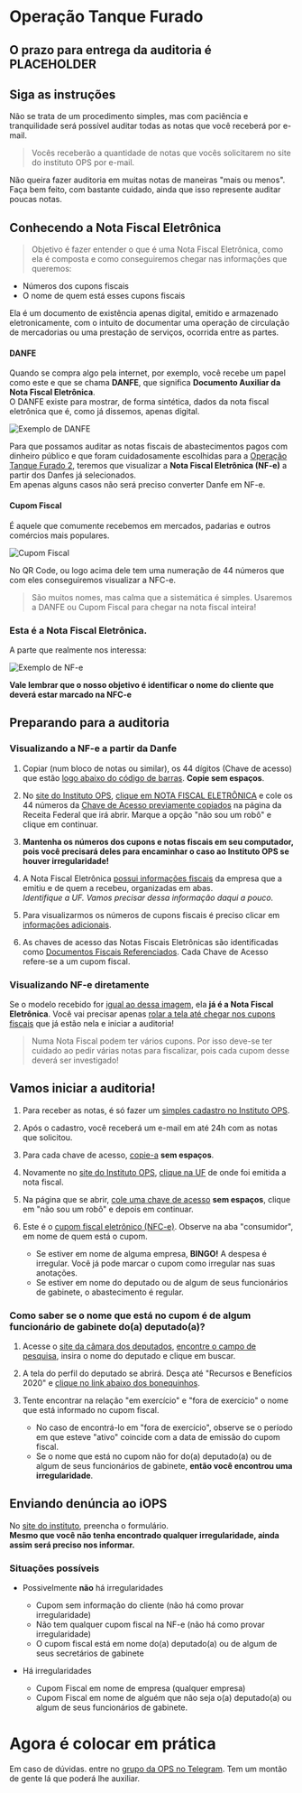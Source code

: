 # Operação Tanque Furado

## O prazo para entrega da auditoria é PLACEHOLDER

## Siga as instruções
Não se trata de um procedimento simples, mas com paciência e tranquilidade será possível auditar todas as notas que você receberá por e-mail.

> Vocês receberão a quantidade de notas que vocês solicitarem no site do instituto OPS por e-mail.

Não queira fazer auditoria em muitas notas de maneiras "mais ou menos". Faça bem feito, com bastante cuidado, ainda que isso represente auditar poucas notas.

## Conhecendo a Nota Fiscal Eletrônica
> Objetivo é fazer entender o que é uma Nota Fiscal Eletrônica, como ela é composta e como conseguiremos chegar nas informações que queremos:
- Números dos cupons fiscais
- O nome de quem está esses cupons fiscais

Ela é um documento de existência apenas digital, emitido e armazenado eletronicamente, com o intuito de documentar uma operação de circulação de mercadorias ou uma prestação de serviços, ocorrida entre as partes.

#### DANFE
Quando se compra algo pela internet, por exemplo, você recebe um papel como este e que se chama **DANFE**, que significa **Documento Auxiliar da Nota Fiscal Eletrônica**.  
O DANFE existe para mostrar, de forma sintética, dados da nota fiscal eletrônica que é, como já dissemos, apenas digital.

![Exemplo de DANFE](imagens/danfe.jpg "Exemplo de DANFE")

Para que possamos auditar as notas fiscais de abastecimentos pagos com dinheiro público e que foram cuidadosamente escolhidas para a [Operação Tanque Furado 2](https://www.youtube.com/playlist?list=PLEcPUxZXprcohbVBBP4k-R-Z9FYhq6xIQ "Playlist no Youtube da Operação Tanque Furado"), teremos que visualizar a **Nota Fiscal Eletrônica (NF-e)** a partir dos Danfes já selecionados.  
Em apenas alguns casos não será preciso converter Danfe em NF-e.

#### Cupom Fiscal

É aquele que comumente recebemos em mercados, padarias e outros comércios mais populares.

![Cupom Fiscal](imagens/cupomFiscal.jpg "Exemplo de Cupom Fiscal")

No QR Code, ou logo acima dele tem uma numeração de 44 números que com eles conseguiremos visualizar a NFC-e.

> São muitos nomes, mas calma que a sistemática é simples. Usaremos a DANFE ou Cupom Fiscal para chegar na nota fiscal inteira!

### Esta é a Nota Fiscal Eletrônica.

A parte que realmente nos interessa:

![Exemplo de NF-e](imagens/nf-e.jpg "Exemplo de NF-e")

**Vale lembrar que o nosso objetivo é identificar o nome do cliente que deverá estar marcado na NFC-e**

## Preparando para a auditoria

### Visualizando a NF-e a partir da Danfe

1. Copiar (num bloco de notas ou similar), os 44 dígitos (Chave de acesso) que estão [logo abaixo do código de barras](imagens/danfePasso1.jpg "Destaque para a chave de acesso"). **Copie sem espaços**.

2. No [site do Instituto OPS](https://institutoops.org.br/consulta-nfe/), [clique em NOTA FISCAL ELETRÔNICA](imagens/danfeSiteOps.jpg "Imagem do site do Instituto OPS") e cole os 44 números da [Chave de Acesso previamente copiados](imagens/danfePasso2.jpg "Ilustração das instruções") na página da Receita Federal que irá abrir. Marque a opção "não sou um robô" e clique em continuar.

3. **Mantenha os números dos cupons e notas fiscais em seu computador, pois você precisará deles para encaminhar o caso ao Instituto OPS se houver irregularidade!**

4. A Nota Fiscal Eletrônica [possui informações fiscais](imagens/danfePasso3.jpg "Ilustração das informações necessárias") da empresa que a emitiu e de quem a recebeu, organizadas em abas.  
_Identifique a UF. Vamos precisar dessa informação daqui a pouco._

5. Para visualizarmos os números de cupons fiscais é preciso clicar em [informações adicionais](imagens/danfePasso4.jpg "Localização do botão informações adicionais").

6. As chaves de acesso das Notas Fiscais Eletrônicas são identificadas como [Documentos Fiscais Referenciados](imagens/danfePasso5.jpg "Localização dos documentos fiscais referenciados"). Cada Chave de Acesso refere-se a um cupom fiscal.

### Visualizando NF-e diretamente

Se o modelo recebido for [igual ao dessa imagem](imagens/nfe1.jpg "Modelo nota fiscal eletrônica"), ela **já é a Nota Fiscal Eletrônica**. Você vai precisar apenas [rolar a tela até chegar nos cupons fiscais](imagens/nfe2.jpg "Exemplo de chaves de acesso") que já estão nela e iniciar a auditoria!

> Numa Nota Fiscal podem ter vários cupons. Por isso deve-se ter cuidado ao pedir várias notas para fiscalizar, pois cada cupom desse deverá ser investigado!

## Vamos iniciar a auditoria!

1. Para receber as notas, é só fazer um [simples cadastro no Instituto OPS](https://forms.gle/ANjscV4zNVDGwDc79 "Link para o formulário de inscrição").

2. Após o cadastro, você receberá um e-mail em até 24h com as notas que solicitou.

3. Para cada chave de acesso, [copie-a](imagens/auditoria1.jpg "Início da auditoria") **sem espaços**.

4. Novamente no [site do Instituto OPS](https://institutoops.org.br/consulta-nfe/), [clique na UF](imagens/auditoria2.jpg "Ilustração do site da OPS") de onde foi emitida a nota fiscal.

5. Na página que se abrir, [cole uma chave de acesso](imagens/auditoria3.jpg "Ilustração de onde colar a chave de acesso") **sem espaços**, clique em "não sou um robô" e depois em continuar.

6. Este é o [cupom fiscal eletrônico (NFC-e)](imagens/auditoria4.jpg "imagem do cupom fiscal eletrônico"). Observe na aba "consumidor", em nome de quem está o cupom.  
    + Se estiver em nome de alguma empresa, **BINGO!** A despesa é irregular. Você já pode marcar o cupom como irregular nas suas anotações.
    + Se estiver em nome do deputado ou de algum de seus funcionários de gabinete, o abastecimento é regular.

### Como saber se o nome que está no cupom é de algum funcionário de gabinete do(a) deputado(a)?  

1. Acesse o [site da câmara dos deputados](https://www2.camara.leg.br/deputados/pesquisa), [encontre o campo de pesquisa](imagens/auditoria5.jpg "Localização do campo de pesquisa"), insira o nome do deputado e clique em buscar.

2. A tela do perfil do deputado se abrirá. Desça até "Recursos e Benefícios 2020" e [clique no link abaixo dos bonequinhos](imagens/auditoria6.jpg "Localização Recursos e Benefícios").

3. Tente encontrar na relação "em exercício" e "fora de exercício" o nome que está informado no cupom fiscal.
    + No caso de encontrá-lo em "fora de exercício", observe se o período em que esteve "ativo" coincide com a data de emissão do cupom fiscal.
    + Se o nome que está no cupom não for do(a) deputado(a) ou de algum de seus funcionários de gabinete, **então você encontrou uma irregularidade**.

## Enviando denúncia ao iOPS

No [site do instituto](#), preencha o formulário.  
**Mesmo que você não tenha encontrado qualquer irregularidade, ainda assim será preciso nos informar.**

### Situações possíveis

+ Possivelmente **não** há irregularidades
    + Cupom sem informação do cliente (não há como provar irregularidade)
    + Não tem qualquer cupom fiscal na NF-e (não há como provar irregularidade)
    + O cupom fiscal está em nome do(a) deputado(a) ou de algum de seus secretários de gabinete

+ Há irregularidades
    + Cupom Fiscal em nome de empresa (qualquer empresa)
    + Cupom Fiscal em nome de alguém que não seja o(a) deputado(a) ou algum de seus funcionários de gabinete.

# Agora é colocar em prática
Em caso de dúvidas. entre no [grupo da OPS no Telegram](https://t.me/joinchat/FI-1aRXoGqfcSQWZPoB-vw). Tem um montão de gente lá que poderá lhe auxiliar.
